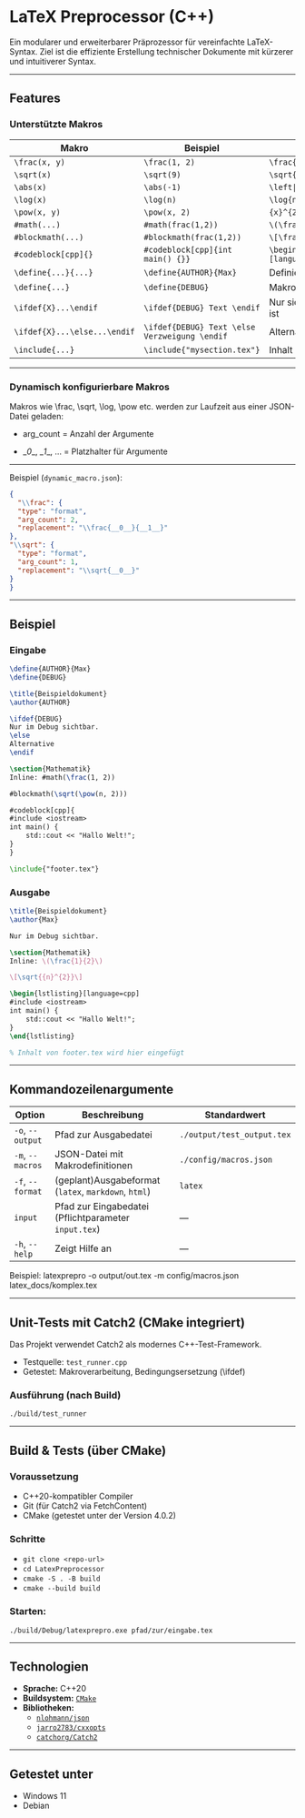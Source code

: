 # LaTeX Preprocessor (C++)

Ein modularer und erweiterbarer Präprozessor für vereinfachte LaTeX-Syntax. Ziel ist die effiziente Erstellung technischer Dokumente mit kürzerer und intuitiverer Syntax.


---

## Features

### Unterstützte Makros

| Makro                | Beispiel                        | Ergebnis (LaTeX)                                                                                        |
|---------------------|----------------------------------|---------------------------------------------------------------------------------------|
| `\frac(x, y)`        | `\frac(1, 2)`                                              | `\frac{1}{2}`                                              |
| `\sqrt(x)`           | `\sqrt(9)`                                                 | `\sqrt{9}`                                                 |
| `\abs(x)`            | `\abs(-1)`                                                 | `\left\|-1\right\|`                                        | 
| `\log(x)`            | `\log(n)`                                                  | `\log{n}`                                                  |
| `\pow(x, y)`         | `\pow(x, 2)`                                               | `{x}^{2}`                                                  |
| `#math(...)`         | `#math(frac(1,2))`                                         | `\(\frac{1}{2}\)`                                          |
| `#blockmath(...)`    | `#blockmath(frac(1,2))`                                    | `\[\frac{1}{2}\]`                                          |
| `#codeblock[cpp]{}`  | `#codeblock[cpp]{int main() {}}`                           | `\begin{lstlisting}[language=cpp]...\end{lstlisting}`      |
| `\define{...}{...}`  | `\define{AUTHOR}{Max}`                                     | Definiert Makro ohne Wert                                  |
| `\define{...}`       | `\define{DEBUG}`                                           | Makro mit Ersetzungswert                                   |
| `\ifdef{X}...\endif` | `\ifdef{DEBUG} Text \endif`                                | Nur sichtbar, wenn `DEBUG` definiert ist                   |
| `\ifdef{X}...\else...\endif` | `\ifdef{DEBUG} Text \else Verzweigung \endif`      | Alternative bei fehlender Definition                       |
| `\include{...}`      | `\include{"mysection.tex"}`                                | Inhalt der Datei wird eingefügt                            |

---

### Dynamisch konfigurierbare Makros

Makros wie \frac, \sqrt, \log, \pow etc. werden zur Laufzeit aus einer JSON-Datei geladen:

* arg_count = Anzahl der Argumente

* \__0__, \__1__, … = Platzhalter für Argumente

---

Beispiel (`dynamic_macro.json`):

```json
{
  "\\frac": {
  "type": "format",
  "arg_count": 2,
  "replacement": "\\frac{__0__}{__1__}"
},
"\\sqrt": {
  "type": "format",
  "arg_count": 1,
  "replacement": "\\sqrt{__0__}"
}
}
```

---

## Beispiel

### Eingabe

```latex
\define{AUTHOR}{Max}
\define{DEBUG}

\title{Beispieldokument}
\author{AUTHOR}

\ifdef{DEBUG}
Nur im Debug sichtbar.
\else
Alternative
\endif

\section{Mathematik}
Inline: #math(\frac(1, 2))

#blockmath(\sqrt(\pow(n, 2)))

#codeblock[cpp]{
#include <iostream>
int main() {
    std::cout << "Hallo Welt!";
}
}

\include{"footer.tex"}


```

### Ausgabe 
```latex
\title{Beispieldokument}
\author{Max}

Nur im Debug sichtbar.

\section{Mathematik}
Inline: \(\frac{1}{2}\)

\[\sqrt{{n}^{2}}\]

\begin{lstlisting}[language=cpp]
#include <iostream>
int main() {
    std::cout << "Hallo Welt!";
}
\end{lstlisting}

% Inhalt von footer.tex wird hier eingefügt
```

---

## Kommandozeilenargumente
| Option           | Beschreibung                                          | Standardwert               |
| ---------------- | ------------------------------------------------------|--------------------------- |
| `-o`, `--output` | Pfad zur Ausgabedatei                                 | `./output/test_output.tex` |
| `-m`, `--macros` | JSON-Datei mit Makrodefinitionen                      | `./config/macros.json`     |
| `-f`, `--format` | (geplant)Ausgabeformat (`latex`, `markdown`, `html`)  | `latex`                    |
| `input`          | Pfad zur Eingabedatei  (Pflichtparameter `input.tex`) | —                          |
| `-h`, `--help`   | Zeigt Hilfe an                                        | —                          |



Beispiel:
latexprepro -o output/out.tex -m config/macros.json latex_docs/komplex.tex

--- 

## Unit-Tests mit Catch2 (CMake integriert)

Das Projekt verwendet Catch2 als modernes C++-Test-Framework.

* Testquelle: `test_runner.cpp`
* Getestet: Makroverarbeitung, Bedingungsersetzung (\ifdef)

### Ausführung (nach Build)
`./build/test_runner`

--- 

## Build & Tests (über CMake)
### Voraussetzung
* C++20-kompatibler Compiler
* Git (für Catch2 via FetchContent)
* CMake (getestet unter der Version 4.0.2)

### Schritte

- `git clone <repo-url>`
- `cd LatexPreprocessor`
- `cmake -S . -B build`
- `cmake --build build`



### Starten:
`./build/Debug/latexprepro.exe pfad/zur/eingabe.tex`

---

## Technologien

- **Sprache:** C++20
- **Buildsystem:** [`CMake`](https://cmake.org/download/)
- **Bibliotheken:**
  - [`nlohmann/json`](https://github.com/nlohmann/json) 
  - [`jarro2783/cxxopts`](https://github.com/jarro2783/cxxopts)
  - [`catchorg/Catch2`](https://github.com/catchorg/Catch2) 

---


## Getestet unter 
* Windows 11
* Debian

